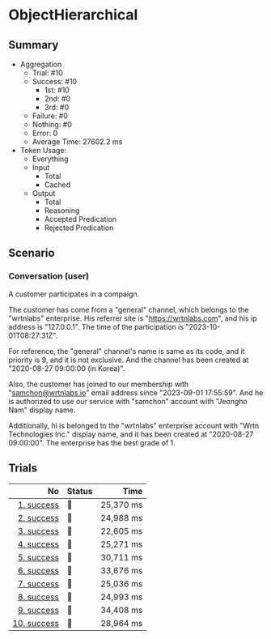 # ObjectHierarchical
## Summary
  - Aggregation
    - Trial: #10
    - Success: #10
      - 1st: #10
      - 2nd: #0
      - 3rd: #0
    - Failure: #0
    - Nothing: #0
    - Error: 0
    - Average Time: 27602.2 ms
  - Token Usage:
    - Everything
    - Input
      - Total
      - Cached
    - Output
      - Total
      - Reasoning
      - Accepted Predication
      - Rejected Predication

## Scenario
### Conversation (user)
A customer participates in a compaign.

The customer has come from a "general" channel,
which belongs to the "wrtnlabs" enterprise.
His referrer site is "https://wrtnlabs.com",
and his ip address is "127.0.0.1".
The time of the participation is "2023-10-01T08:27:31Z".

For reference, the "general" channel's name is same as its code,
and it priority is 9, and it is not exclusive. And the channel
has been created at "2020-08-27 09:00:00 (in Korea)".

Also, the customer has joined to our membership with
"samchon@wrtnlabs.io" email address since "2023-09-01 17:55:59".
And he is authorized to use our service with "samchon" account
with "Jeongho Nam" display name.

Additionally, hi is belonged to the "wrtnlabs" enterprise account
with "Wrtn Technologies Inc." display name, and it has been created at
"2020-08-27 09:00:00". The enterprise has the best grade of 1.

## Trials
No | Status | Time
---:|:-------|------:
[1. success](./trials/1.success.json) | 🥇 | 25,370 ms
[2. success](./trials/2.success.json) | 🥇 | 24,988 ms
[3. success](./trials/3.success.json) | 🥇 | 22,605 ms
[4. success](./trials/4.success.json) | 🥇 | 25,271 ms
[5. success](./trials/5.success.json) | 🥇 | 30,711 ms
[6. success](./trials/6.success.json) | 🥇 | 33,676 ms
[7. success](./trials/7.success.json) | 🥇 | 25,036 ms
[8. success](./trials/8.success.json) | 🥇 | 24,993 ms
[9. success](./trials/9.success.json) | 🥇 | 34,408 ms
[10. success](./trials/10.success.json) | 🥇 | 28,964 ms